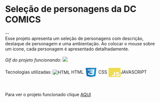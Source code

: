 # Seleção de personagens da DC COMICS
--
<br>
Esse projeto apresenta um seleção de personagens com descrição, destaque de personagem e uma ambientação.
Ao colocar o mouse sobre um icone, cada personagem é apresentado detalhadamente.
<br><br>
*Gif do projeto funcionando:*
![](./src/imagens/gif-dc.gif)
<br><br>
Tecnologias utilizadas: 
<img align="center" alt="HTML" height="30" width="40" src="https://cdn.jsdelivr.net/gh/devicons/devicon/icons/html5/html5-original.svg"> HTML
<img align="center" alt="CSS" height="30" width="40" src="https://raw.githubusercontent.com/devicons/devicon/master/icons/css3/css3-original.svg"> CSS
<img align="center" alt="Rafa-Js" height="30" width="40" src="https://raw.githubusercontent.com/devicons/devicon/master/icons/javascript/javascript-plain.svg">JAVASCRIPT

<br><br>
Para ver o projeto funcionado clique [AQUI](https://wilgnerfrasao.github.io/Proj-DC/)




